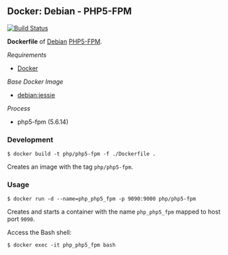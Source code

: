 ## Docker: Debian - PHP5-FPM

[![Build Status](https://travis-ci.org/ericmdev/docker.debian-php5-fpm.svg?branch=master)](https://travis-ci.org/ericmdev/docker.debian-php5-fpm)

**Dockerfile** of [Debian](https://www.debian.org/) [PHP5-FPM](http://php.net/manual/en/book.fpm.php).

*Requirements*
- [Docker](https://www.docker.com/) 

*Base Docker Image*
- [debian:jessie](https://hub.docker.com/_/debian/)

*Process*
- php5-fpm (5.6.14)

### Development

    $ docker build -t php/php5-fpm -f ./Dockerfile .

Creates an image with the tag `php/php5-fpm`.

### Usage

    $ docker run -d --name=php_php5_fpm -p 9090:9000 php/php5-fpm

Creates and starts a container with the name `php_php5_fpm` mapped to host port `9090`.

Access the Bash shell:

    $ docker exec -it php_php5_fpm bash
